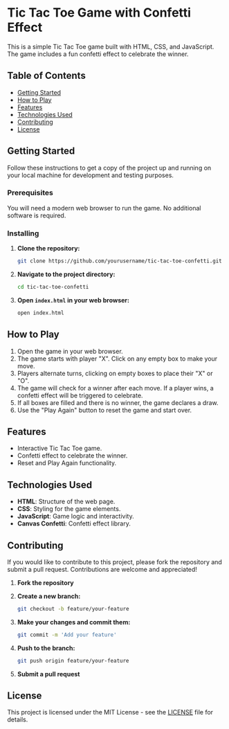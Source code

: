 
# Tic Tac Toe Game with Confetti Effect

This is a simple Tic Tac Toe game built with HTML, CSS, and JavaScript. The game includes a fun confetti effect to celebrate the winner.

## Table of Contents

- [Getting Started](#getting-started)
- [How to Play](#how-to-play)
- [Features](#features)
- [Technologies Used](#technologies-used)
- [Contributing](#contributing)
- [License](#license)

## Getting Started

Follow these instructions to get a copy of the project up and running on your local machine for development and testing purposes.

### Prerequisites

You will need a modern web browser to run the game. No additional software is required.

### Installing

1. **Clone the repository:**

    ```sh
    git clone https://github.com/yourusername/tic-tac-toe-confetti.git
    ```

2. **Navigate to the project directory:**

    ```sh
    cd tic-tac-toe-confetti
    ```

3. **Open `index.html` in your web browser:**

    ```sh
    open index.html
    ```

## How to Play

1. Open the game in your web browser.
2. The game starts with player "X". Click on any empty box to make your move.
3. Players alternate turns, clicking on empty boxes to place their "X" or "O".
4. The game will check for a winner after each move. If a player wins, a confetti effect will be triggered to celebrate.
5. If all boxes are filled and there is no winner, the game declares a draw.
6. Use the "Play Again" button to reset the game and start over.

## Features

- Interactive Tic Tac Toe game.
- Confetti effect to celebrate the winner.
- Reset and Play Again functionality.

## Technologies Used

- **HTML**: Structure of the web page.
- **CSS**: Styling for the game elements.
- **JavaScript**: Game logic and interactivity.
- **Canvas Confetti**: Confetti effect library.

## Contributing

If you would like to contribute to this project, please fork the repository and submit a pull request. Contributions are welcome and appreciated!

1. **Fork the repository**
2. **Create a new branch:**

    ```sh
    git checkout -b feature/your-feature
    ```

3. **Make your changes and commit them:**

    ```sh
    git commit -m 'Add your feature'
    ```

4. **Push to the branch:**

    ```sh
    git push origin feature/your-feature
    ```

5. **Submit a pull request**

## License

This project is licensed under the MIT License - see the [LICENSE](LICENSE) file for details.
